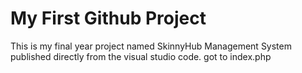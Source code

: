 # My First Github Project
This is my final year project named SkinnyHub Management System published directly
from the visual studio code.
got to index.php

